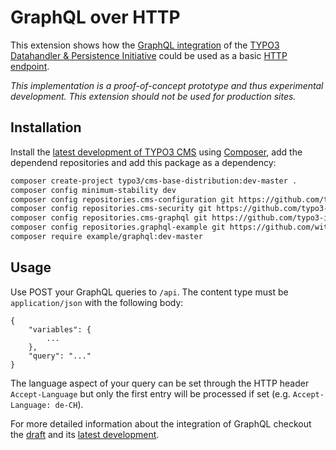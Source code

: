# GraphQL over HTTP

This extension shows how the [GraphQL integration](https://github.com/typo3-initiatives/graphql) of the [TYPO3 Datahandler & Persistence Initiative](https://typo3.org/community/teams/typo3-development/initiatives/persistence/) could be used as a basic [HTTP endpoint](https://graphql.org/learn/serving-over-http/).

*This implementation is a proof-of-concept prototype and thus experimental development. This extension should not be used for production sites.*

## Installation

Install the [latest development of TYPO3 CMS](https://packagist.org/packages/typo3/cms-base-distribution#dev-master) using [Composer](https://getcomposer.org/), add the dependend repositories and add this package as a dependency:

```bash
composer create-project typo3/cms-base-distribution:dev-master .
composer config minimum-stability dev
composer config repositories.cms-configuration git https://github.com/typo3-initiatives/configuration
composer config repositories.cms-security git https://github.com/typo3-initiatives/security
composer config repositories.cms-graphql git https://github.com/typo3-initiatives/graphql
composer config repositories.graphql-example git https://github.com/witrin/graphql-example
composer require example/graphql:dev-master
```

## Usage

Use POST your GraphQL queries to `/api`. The content type must be `application/json` with the following body:

```
{
    "variables": {
        ...
    },
    "query": "..."
}
```

The language aspect of your query can be set through the HTTP header `Accept-Language` but only the first entry will be processed if set (e.g. `Accept-Language: de-CH`).

For more detailed information about the integration of GraphQL checkout the [draft](https://docs.google.com/document/d/1M-V9H9W_tmWZI-Be9Zo5xTZUMgwJk2dMUxOFw-waO04/) and its [latest development](https://github.com/typo3-initiatives/graphql).
